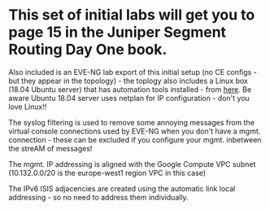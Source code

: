 # This set of initial labs will get you to page 15 in the Juniper Segment Routing Day One book.

Also included is an EVE-NG lab export of this initial setup (no CE configs - but they appear in the topology) - the toplogy also includes a Linux box (18.04 Ubuntu server) that has automation tools installed - from [here](https://ipnet.xyz/2018/06/ubuntu-image-for-eve-ng-python-for-network-engineers/). Be aware Ubuntu 18.04 server uses netplan for IP configuration - don't you love Linux!!

The syslog filtering is used to remove some annoying messages from the virtual console connections used by EVE-NG when you don't have a mgmt. connection - these can be excluded if you configure your mgmt. inbetween the streAM of messages!

The mgmt. IP addressing is aligned with the Google Compute VPC subnet (10.132.0.0/20 is the europe-west1 region VPC in this case)

The IPv6 ISIS adjacencies are created using the automatic link local addressing - so no need to address them individually.
